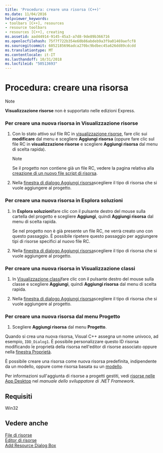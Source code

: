```yaml
---
title: 'Procedura: creare una risorsa (C++)'
ms.date: 11/04/2016
helpviewer_keywords:
- toolbars [C++], resources
- resource toolbars
- resources [C++], creating
ms.assetid: aad44914-9145-45a3-a7d8-9de89b366716
ms.openlocfilehash: 75f7f722b354e60b86abdeb9a3f9a01469aefcf8
ms.sourcegitcommit: 6052185696adca270bc9bdbec45a626dd89cdcdd
ms.translationtype: MT
ms.contentlocale: it-IT
ms.lasthandoff: 10/31/2018
ms.locfileid: "50513693"
---
```

# <a name="how-to-create-a-resource"></a>Procedura: creare una risorsa

> [!NOTE]
> **Visualizzazione risorse** non è supportato nelle edizioni Express.

### <a name="to-create-a-new-resource-in-resource-view"></a>Per creare una nuova risorsa in Visualizzazione risorse

1. Con lo stato attivo sul file RC in [visualizzazione risorse](../windows/resource-view-window.md), fare clic sui **modificare** dal menu e scegliere **Aggiungi risorsa** (oppure fare clic sul file RC in **visualizzazione risorse** e scegliere **Aggiungi risorsa** dal menu di scelta rapida).

   > [!NOTE]
   > Se il progetto non contiene già un file RC, vedere la pagina relativa alla [creazione di un nuovo file script di risorsa](../windows/how-to-create-a-resource-script-file.md).

2. Nella [finestra di dialogo Aggiungi risorsa](../windows/add-resource-dialog-box.md)scegliere il tipo di risorsa che si vuole aggiungere al progetto.

### <a name="to-create-a-new-resource-in-solution-explorer"></a>Per creare una nuova risorsa in Esplora soluzioni

1. In **Esplora soluzioni**fare clic con il pulsante destro del mouse sulla cartella del progetto e scegliere **Aggiungi**, quindi **Aggiungi risorsa** dal menu di scelta rapida.

   Se nel progetto non è già presente un file RC, ne verrà creato uno con questo passaggio. È possibile ripetere questo passaggio per aggiungere tipi di risorse specifici al nuovo file RC.

2. Nella [finestra di dialogo Aggiungi risorsa](../windows/add-resource-dialog-box.md)scegliere il tipo di risorsa che si vuole aggiungere al progetto.

### <a name="to-create-a-new-resource-in-class-view"></a>Per creare una nuova risorsa in Visualizzazione classi

1. In [Visualizzazione classi](/visualstudio/ide/viewing-the-structure-of-code)fare clic con il pulsante destro del mouse sulla classe e scegliere **Aggiungi**, quindi **Aggiungi risorsa** dal menu di scelta rapida.

2. Nella [finestra di dialogo Aggiungi risorsa](../windows/add-resource-dialog-box.md)scegliere il tipo di risorsa che si vuole aggiungere al progetto.

### <a name="to-create-a-new-resource-from-the-project-menu"></a>Per creare una nuova risorsa dal menu Progetto

1. Scegliere **Aggiungi risorsa** dal menu **Progetto**.

Quando si crea una nuova risorsa, Visual C++ assegna un nome univoco, ad esempio, `IDD_Dialog1`. È possibile personalizzare questo ID risorsa modificando le proprietà della risorsa nell'editor di risorse associato oppure nella [finestra Proprietà](/visualstudio/ide/reference/properties-window).

È possibile creare una risorsa come nuova risorsa predefinita, indipendente da un modello, oppure come risorsa basata su un [modello](../windows/how-to-use-resource-templates.md).

Per informazioni sull'aggiunta di risorse a progetti gestiti, vedi [risorse nelle App Desktop](/dotnet/framework/resources/index) nel *manuale dello sviluppatore di .NET Framework*.

## <a name="requirements"></a>Requisiti

Win32

## <a name="see-also"></a>Vedere anche

[File di risorse](../windows/resource-files-visual-studio.md)<br/>
[Editor di risorse](../windows/resource-editors.md)<br/>
[Add Resource Dialog Box](../windows/add-resource-dialog-box.md)